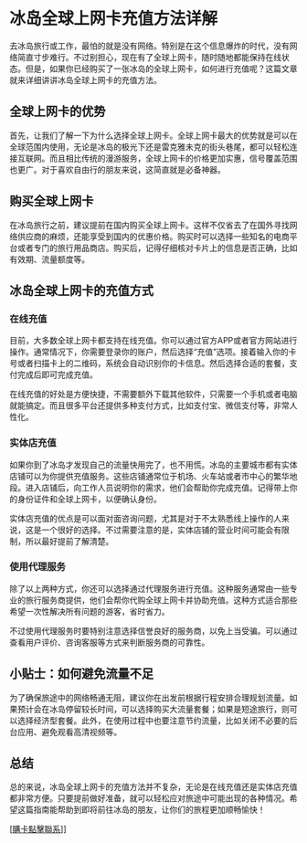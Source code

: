 # 冰岛全球上网卡充值方法详解

去冰岛旅行或工作，最怕的就是没有网络。特别是在这个信息爆炸的时代，没有网络简直寸步难行。不过别担心，现在有了全球上网卡，随时随地都能保持在线状态。但是，如果你已经购买了一张冰岛的全球上网卡，如何进行充值呢？这篇文章就来详细讲讲冰岛全球上网卡的充值方法。

## 全球上网卡的优势

首先，让我们了解一下为什么选择全球上网卡。全球上网卡最大的优势就是可以在全球范围内使用，无论是冰岛的极光下还是雷克雅未克的街头巷尾，都可以轻松连接互联网。而且相比传统的漫游服务，全球上网卡的价格更加实惠，信号覆盖范围也更广。对于喜欢自由行的朋友来说，这简直就是必备神器。

## 购买全球上网卡

在冰岛旅行之前，建议提前在国内购买全球上网卡。这样不仅省去了在国外寻找网络供应商的麻烦，还能享受到国内的优惠价格。购买时可以选择一些知名的电商平台或者专门的旅行用品商店。购买后，记得仔细核对卡片上的信息是否正确，比如有效期、流量额度等。

## 冰岛全球上网卡的充值方式

### 在线充值

目前，大多数全球上网卡都支持在线充值。你可以通过官方APP或者官方网站进行操作。通常情况下，你需要登录你的账户，然后选择“充值”选项。接着输入你的卡号或者扫描卡上的二维码，系统会自动识别你的卡信息。然后选择合适的套餐，支付完成后即可完成充值。

在线充值的好处是方便快捷，不需要额外下载其他软件，只需要一个手机或者电脑就能搞定。而且很多平台还提供多种支付方式，比如支付宝、微信支付等，非常人性化。

### 实体店充值

如果你到了冰岛才发现自己的流量快用完了，也不用慌。冰岛的主要城市都有实体店铺可以为你提供充值服务。这些店铺通常位于机场、火车站或者市中心的繁华地段。进入店铺后，向工作人员说明你的需求，他们会帮助你完成充值。记得带上你的身份证件和全球上网卡，以便确认身份。

实体店充值的优点是可以面对面咨询问题，尤其是对于不太熟悉线上操作的人来说，这是一个很好的选择。不过需要注意的是，实体店铺的营业时间可能会有限制，所以最好提前了解清楚。

### 使用代理服务

除了以上两种方式，你还可以选择通过代理服务进行充值。这种服务通常由一些专业的旅行服务商提供，他们会帮你代购全球上网卡并协助充值。这种方式适合那些希望一次性解决所有问题的游客，省时省力。

不过使用代理服务时要特别注意选择信誉良好的服务商，以免上当受骗。可以通过查看用户评价、咨询客服等方式来判断服务商的可靠性。

## 小贴士：如何避免流量不足

为了确保旅途中的网络畅通无阻，建议你在出发前根据行程安排合理规划流量。如果预计会在冰岛停留较长时间，可以选择购买大流量套餐；如果是短途旅行，则可以选择经济型套餐。此外，在使用过程中也要注意节约流量，比如关闭不必要的后台应用、避免观看高清视频等。

## 总结

总的来说，冰岛全球上网卡的充值方法并不复杂，无论是在线充值还是实体店充值都非常方便。只要提前做好准备，就可以轻松应对旅途中可能出现的各种情况。希望这篇指南能帮助到即将前往冰岛的朋友，让你们的旅程更加顺畅愉快！

[[購卡點擊聯系](https://t.me/s/esim1088)]]